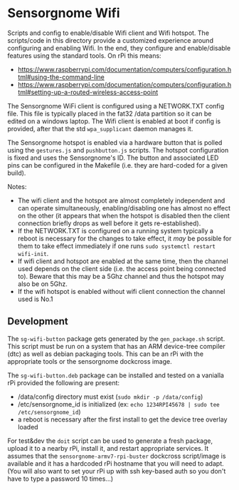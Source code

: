 Sensorgnome Wifi
================

Scripts and config to enable/disable Wifi client and Wifi hotspot.
The scripts/code in this directory provide a customized experience around configuring
and enabling Wifi. In the end, they configure and enable/disable features using the
standard tools. On rPi this means:
- https://www.raspberrypi.com/documentation/computers/configuration.html#using-the-command-line
- https://www.raspberrypi.com/documentation/computers/configuration.html#setting-up-a-routed-wireless-access-point

The Sensorgnome WiFi client is configured using a NETWORK.TXT config file. This file is
typically placed in the fat32 /data partition so it can be edited on a windows laptop.
The Wifi client is enabled at boot if config is provided, after that the std `wpa_supplicant`
daemon manages it.

The Sensorgnome hotspot is enabled via a hardware button that is polled using the `gestures.js`
and `pushbutton.js` scripts. The hotspot configuration is fixed and uses the Sensorgnome's ID.
The button and associated LED pins can be configured in the Makefile (i.e. they are hard-coded
for a given build).

Notes:
- The wifi client and the hotspot are almost completely independent and can operate simultaneously,
  enabling/disabling one has almost no effect on the other (it appears that when the hotspot is
  disabled then the client connection briefly drops as well before it gets re-established).
- If the NETWORK.TXT is configured on a running system typically a reboot is necessary for the
  changes to take effect, it _may_ be possible for them to take effect immediately if one runs
  `sudo systemctl restart wifi-init`.
- If wifi client and hotspot are enabled at the same time, then the channel used depends on the
  client side (i.e. the access point being connected to). Beware that this may be a 5Ghz channel
  and thus the hotspot may also be on 5Ghz.
- If the wifi hotspot is enabled without wifi client connection the channel used is No.1

Development
-----------

The `sg-wifi-button` package gets generated by the `gen_package.sh` script. This script must be run
on a system that has an ARM device-tree compiler (dtc) as well as debian packaging tools. This can
be an rPi with the appropriate tools or the sensorgnome dockcross image.

The `sg-wifi-button.deb` package can be installed and tested on a vanialla rPi provided the following
are present:
- /data/config directory must exist (`sudo mkdir -p /data/config`)
- /etc/sensorgnome_id is initialized (ex: `echo 1234RPI45678 | sudo tee /etc/sensorgnome_id`)
- a reboot is necessary after the first install to get the device tree overlay loaded

For test&dev the `doit` script can be used to generate a fresh package, upload it to a nearby
rPi, install it, and restart appropriate services. It assumes that the
`sensorgnome-armv7-rpi-buster` dockcross script/image is available and it has a hardcoded
rPi hostname that you will need to adapt. (You will also want to set your rPi up with ssh
key-based auth so you don't have to type a password 10 times...)

